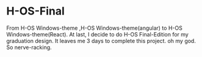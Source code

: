 # H-OS-Final
From H-OS Windows-theme ,H-OS Windows-theme(angular) to H-OS Windows-theme(React).
At last, I decide to do H-OS Final-Edition for my graduation design.
It leaves me 3 days to complete this project.
oh my god. So nerve-racking.
